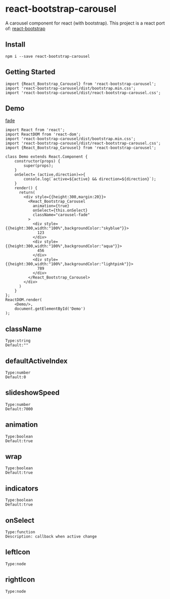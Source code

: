# react-bootstrap-carousel
A carousel component for react (with bootstrap).
This project is a react port of: [react-bootstrap](http://react-bootstrap.github.io/components.html#carousels)

## Install
```
npm i --save react-bootstrap-carousel
```

## Getting Started
```
import {React_Bootstrap_Carousel} from 'react-bootstrap-carousel';
import 'react-bootstrap-carousel/dist/bootstrap.min.css';
import 'react-bootstrap-carousel/dist/react-bootstrap-carousel.css';
```
## Demo
[fade](https://skycloud1030.github.io/react-bootstrap-carousel/example/fade.html)
```
import React from 'react';
import ReactDOM from 'react-dom';
import 'react-bootstrap-carousel/dist/bootstrap.min.css';
import 'react-bootstrap-carousel/dist/react-bootstrap-carousel.css';
import {React_Bootstrap_Carousel} from 'react-bootstrap-carousel';

class Demo extends React.Component {
    constructor(props) {
        super(props);
    }
    onSelect= (active,direction)=>{
        console.log(`active=${active} && direction=${direction}`);
    }
    render() {
      return(
        <div style={{height:300,margin:20}}>
          <React_Bootstrap_Carousel
            animation={true}
            onSelect={this.onSelect}
            className="carousel-fade"
          >
            <div style={{height:300,width:"100%",backgroundColor:"skyblue"}}>
              123
            </div>
            <div style={{height:300,width:"100%",backgroundColor:"aqua"}}>
              456
            </div>
            <div style={{height:300,width:"100%",backgroundColor:"lightpink"}}>
              789
            </div>
          </React_Bootstrap_Carousel>
        </div>
      )
    }
};
ReactDOM.render(
    <Demo/>,
    document.getElementById('Demo')
);
```



## className
```
Type:string
Default:""
```

## defaultActiveIndex
```
Type:number
Default:0
```

## slideshowSpeed
```
Type:number
Default:7000
```

## animation
```
Type:boolean
Default:true
```
## wrap
```
Type:boolean
Default:true
```
## indicators
```
Type:boolean
Default:true
```

## onSelect
```
Type:function
Description: callback when active change

```
## leftIcon
```
Type:node
```
## rightIcon
```
Type:node
```
